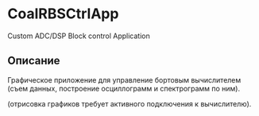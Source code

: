 # CoalRBSCtrlApp

Custom ADC/DSP Block control Application

## Описание

 Графическое приложение для управление бортовым вычислителем (съем данных, построение осциллограмм и спектрограмм по ним).
 
 (отрисовка графиков требует активного подключения к вычислителю).
